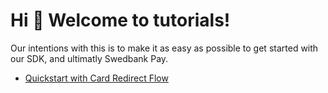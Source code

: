 # Hi 👋 Welcome to tutorials!

Our intentions with this is to make it as easy as possible to get started with our SDK, and ultimatly Swedbank Pay.

- [Quickstart with Card Redirect Flow](quickstart.md)